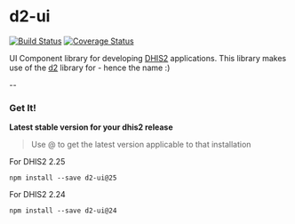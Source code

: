 # d2-ui

[![Build Status](https://travis-ci.org/dhis2/d2-ui.svg)](https://travis-ci.org/dhis2/d2-ui)
[![Coverage Status](https://coveralls.io/repos/github/dhis2/d2-ui/badge.svg?branch=master)](https://coveralls.io/github/dhis2/d2-ui?branch=master)

UI Component library for developing [DHIS2](http://www.dhis2.org) applications. This library makes use of the [d2](https://github.com/dhis2/d2) library for - hence the name :)

--

### Get It! 

__Latest stable version for your dhis2 release__

> Use @<dhis2-release-version> to get the latest version applicable to that installation

For DHIS2 2.25
```
npm install --save d2-ui@25
```

For DHIS2 2.24
```
npm install --save d2-ui@24
```

